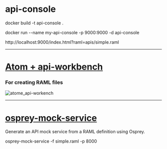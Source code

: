 # api-console


 docker build -t api-console .

 docker run --name my-api-console -p 9000:9000 -d api-console
 
 http://localhost:9000/index.html?raml=apis/simple.raml 

-------------------------------------------------------------

# [Atom + api-workbench](https://atom.io/packages/api-workbench)
### For creating RAML files

![atome_api-workench](https://cloud.githubusercontent.com/assets/7684497/18092803/07ad9fea-6ece-11e6-8704-bba0cfed66cb.png)


-------------------------------------------------------------

# [osprey-mock-service](https://github.com/mulesoft-labs/osprey-mock-service)  

  Generate an API mock service from a RAML definition using Osprey.
  
  osprey-mock-service -f simple.raml -p 8000



